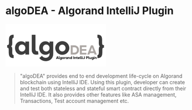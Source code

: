 # algoDEA - Algorand IntelliJ Plugin

![](.gitbook/assets/algorand_intellij.png)

> "algoDEA" provides end to end development life-cycle on Algorand blockchain using IntelliJ IDE. Using this plugin, developer can create and test both stateless and stateful smart contract directly from their IntelliJ IDE. It also provides other features like ASA management, Transactions, Test account management etc.

